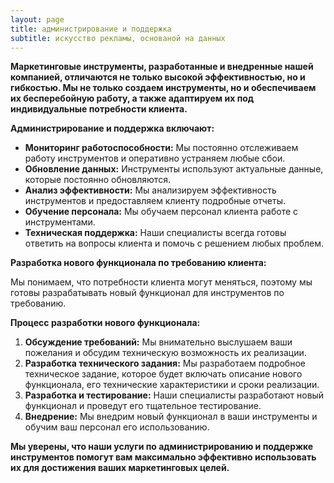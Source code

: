 ```yaml
---
layout: page
title: администрирование и поддержка
subtitle: искусство рекламы, основаной на данных
---
```

**Маркетинговые инструменты, разработанные и внедренные нашей компанией, отличаются не только высокой эффективностью, но и гибкостью. Мы не только создаем инструменты, но и обеспечиваем их бесперебойную работу, а также адаптируем их под индивидуальные потребности клиента.**

**Администрирование и поддержка включают:**

* **Мониторинг работоспособности:** Мы постоянно отслеживаем работу инструментов и оперативно устраняем любые сбои.
* **Обновление данных:** Инструменты используют актуальные данные, которые постоянно обновляются.
* **Анализ эффективности:** Мы анализируем эффективность инструментов и предоставляем клиенту подробные отчеты.
* **Обучение персонала:** Мы обучаем персонал клиента работе с инструментами.
* **Техническая поддержка:** Наши специалисты всегда готовы ответить на вопросы клиента и помочь с решением любых проблем.

**Разработка нового функционала по требованию клиента:**

Мы понимаем, что потребности клиента могут меняться, поэтому мы готовы разрабатывать новый функционал для инструментов по требованию. 

**Процесс разработки нового функционала:**

1. **Обсуждение требований:** Мы внимательно выслушаем ваши пожелания и обсудим техническую возможность их реализации.
2. **Разработка технического задания:** Мы разработаем подробное техническое задание, которое будет включать описание нового функционала, его технические характеристики и сроки реализации.
3. **Разработка и тестирование:** Наши специалисты разработают новый функционал и проведут его тщательное тестирование.
4. **Внедрение:** Мы внедрим новый функционал в ваши инструменты и обучим ваш персонал его использованию.

**Мы уверены, что наши услуги по администрированию и поддержке инструментов помогут вам максимально эффективно использовать их для достижения ваших маркетинговых целей.**
